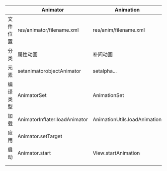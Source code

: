 ||Animator|Animation|Drawable|
|--------|---------------------------|--------|--------|
|文件位置|res/animator/filename.xml|res/anim/filename.xml|res/drawable/filename.xml|
|分类|属性动画|补间动画|帧动画|
|元素|setanimatorobjectAnimator|setalpha...|animation-listitem|
|编译类型|AnimatorSet|AnimationSet|AnimationDrawable|
|加载|AnimatorInflater.loadAnimator|AnimationUtils.loadAnimation|Resources.getDrawable|
|应用|Animator.setTarget||View.setBackground|
|启动|Animator.start|View.startAnimation|Animatable.start|
|||||
|||||


